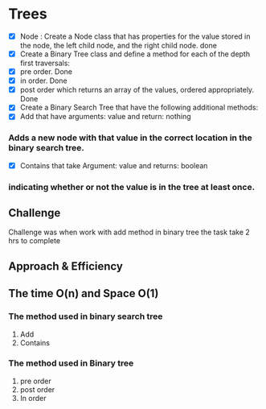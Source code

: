# Trees
<!-- Short summary or background information -->
- [x]  Node : Create a Node class that has properties for the value stored in the node, the left child node, and the right child node. done
- [x] Create a Binary Tree class and define a method for each of the depth first traversals:
- [x] pre order. Done
- [x] in order. Done
- [x] post order which returns an array of the values, ordered appropriately. Done
- [x] Create a  Binary Search Tree  that have  the following additional methods:
- [x]  Add that have arguments: value and return: nothing
### Adds a new node with that value in the correct location in the binary search tree.
- [x]  Contains that take Argument: value and returns: boolean
### indicating whether or not the value is in the tree at least once.

## Challenge
<!-- Description of the challenge -->
Challenge was when work with  add method in binary tree
the task take 2 hrs to complete
## Approach & Efficiency
<!-- What approach did you take? Why? What is the Big O space/time for this approach? -->
## The time  O(n) and  Space  O(1)

### The method used in binary search tree
1. Add
2. Contains

### The method used in Binary tree
1. pre order
2. post order
3. In order




